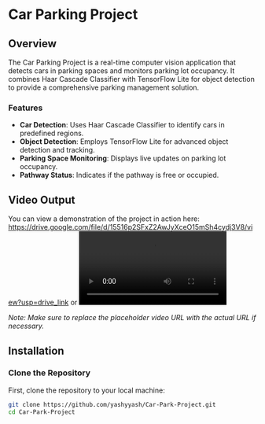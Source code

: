 # Car Parking Project

## Overview

The Car Parking Project is a real-time computer vision application that detects cars in parking spaces and monitors parking lot occupancy. It combines Haar Cascade Classifier with TensorFlow Lite for object detection to provide a comprehensive parking management solution.

### Features

- **Car Detection**: Uses Haar Cascade Classifier to identify cars in predefined regions.
- **Object Detection**: Employs TensorFlow Lite for advanced object detection and tracking.
- **Parking Space Monitoring**: Displays live updates on parking lot occupancy.
- **Pathway Status**: Indicates if the pathway is free or occupied.

## Video Output

You can view a demonstration of the project in action here:
https://drive.google.com/file/d/15516p2SFxZ2AwJyXceO15mSh4cydj3V8/view?usp=drive_link
or
![Video Output](https://github.com/yashyyash/Car-Park-Project/blob/main/VideoOutput/FinalOutput/demo.mp4?raw=true)

*Note: Make sure to replace the placeholder video URL with the actual URL if necessary.*

## Installation

### Clone the Repository

First, clone the repository to your local machine:

```bash
git clone https://github.com/yashyyash/Car-Park-Project.git
cd Car-Park-Project
